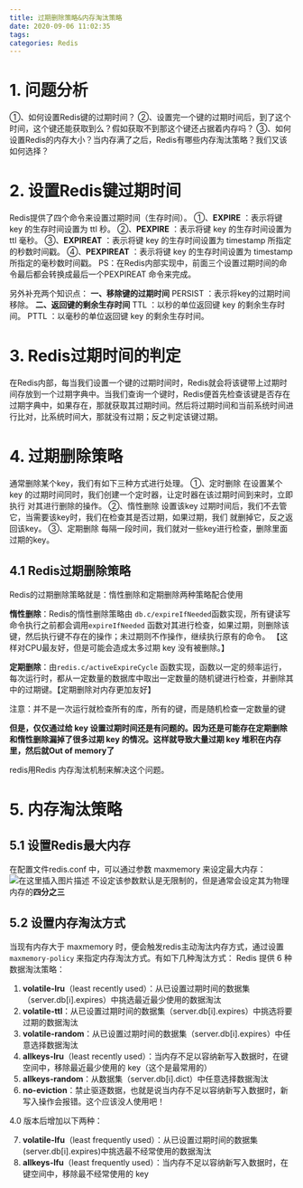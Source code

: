 ```yaml
---
title: 过期删除策略&内存淘汰策略
date: 2020-09-06 11:02:35
tags: 
categories: Redis
---
```


# 1. 问题分析
①、如何设置Redis键的过期时间？
②、设置完一个键的过期时间后，到了这个时间，这个键还能获取到么？假如获取不到那这个键还占据着内存吗？
③、如何设置Redis的内存大小？当内存满了之后，Redis有哪些内存淘汰策略？我们又该如何选择？

# 2. 设置Redis键过期时间
Redis提供了四个命令来设置过期时间（生存时间）。
①、**EXPIRE** ：表示将键 key 的生存时间设置为 ttl 秒。
②、**PEXPIRE** ：表示将键 key 的生存时间设置为 ttl 毫秒。
③、**EXPIREAT** ：表示将键 key 的生存时间设置为 timestamp 所指定的秒数时间戳。
④、**PEXPIREAT** ：表示将键 key 的生存时间设置为 timestamp 所指定的毫秒数时间戳。
PS：在Redis内部实现中，前面三个设置过期时间的命令最后都会转换成最后一个PEXPIREAT 命令来完成。


另外补充两个知识点：
**一、移除键的过期时间**
PERSIST ：表示将key的过期时间移除。
**二、返回键的剩余生存时间**
TTL ：以秒的单位返回键 key 的剩余生存时间。
PTTL ：以毫秒的单位返回键 key 的剩余生存时间。

# 3. Redis过期时间的判定
在Redis内部，每当我们设置一个键的过期时间时，Redis就会将该键带上过期时间存放到一个过期字典中。当我们查询一个键时，Redis便首先检查该键是否存在过期字典中，如果存在，那就获取其过期时间。然后将过期时间和当前系统时间进行比对，比系统时间大，那就没有过期；反之判定该键过期。

# 4. 过期删除策略
通常删除某个key，我们有如下三种方式进行处理。
①、定时删除
在设置某个key 的过期时间同时，我们创建一个定时器，让定时器在该过期时间到来时，立即执行
对其进行删除的操作。
②、惰性删除
设置该key 过期时间后，我们不去管它，当需要该key时，我们在检查其是否过期，如果过期，我们
就删掉它，反之返回该key。
③、定期删除
每隔一段时间，我们就对一些key进行检查，删除里面过期的key。

## 4.1 Redis过期删除策略
Redis的过期删除策略就是：惰性删除和定期删除两种策略配合使用

**惰性删除**：Redis的惰性删除策略由 `db.c/expireIfNeeded`函数实现，所有键读写命令执行之前都会调用`expireIfNeeded` 函数对其进行检查，如果过期，则删除该键，然后执行键不存在的操作；未过期则不作操作，继续执行原有的命令。 【这样对CPU最友好，但是可能会造成太多过期 key 没有被删除。】

**定期删除**：由`redis.c/activeExpireCycle` 函数实现，函数以一定的频率运行，每次运行时，都从一定数量的数据库中取出一定数量的随机键进行检查，并删除其中的过期键。【定期删除对内存更加友好】


注意：并不是一次运行就检查所有的库，所有的键，而是随机检查一定数量的键


**但是，仅仅通过给 key 设置过期时间还是有问题的。因为还是可能存在定期删除和惰性删除漏掉了很多过期 key 的情况。这样就导致大量过期 key 堆积在内存里，然后就Out of memory了**

redis用Redis 内存淘汰机制来解决这个问题。

# 5. 内存淘汰策略
## 5.1 设置Redis最大内存
在配置文件redis.conf 中，可以通过参数 maxmemory 来设定最大内存：
![在这里插入图片描述](https://img-blog.csdnimg.cn/752615edef6e4f14810a62d41bba46d5.png)
不设定该参数默认是无限制的，但是通常会设定其为物理内存的**四分之三**


## 5.2 设置内存淘汰方式
当现有内存大于 maxmemory 时，便会触发redis主动淘汰内存方式，通过设置 `maxmemory-policy` 来指定内存淘汰方式。有如下几种淘汰方式：
Redis 提供 6 种数据淘汰策略：

1. **volatile-lru**（least recently used）：从已设置过期时间的数据集（server.db[i].expires）中挑选最近最少使用的数据淘汰
2. **volatile-ttl**：从已设置过期时间的数据集（server.db[i].expires）中挑选将要过期的数据淘汰
3. **volatile-random**：从已设置过期时间的数据集（server.db[i].expires）中任意选择数据淘汰
4. **allkeys-lru**（least recently used）：当内存不足以容纳新写入数据时，在键空间中，移除最近最少使用的 key（这个是最常用的）
5. **allkeys-random**：从数据集（server.db[i].dict）中任意选择数据淘汰
6. **no-eviction**：禁止驱逐数据，也就是说当内存不足以容纳新写入数据时，新写入操作会报错。这个应该没人使用吧！

4.0 版本后增加以下两种：

7. **volatile-lfu**（least frequently used）：从已设置过期时间的数据集(server.db[i].expires)中挑选最不经常使用的数据淘汰
8. **allkeys-lfu**（least frequently used）：当内存不足以容纳新写入数据时，在键空间中，移除最不经常使用的 key